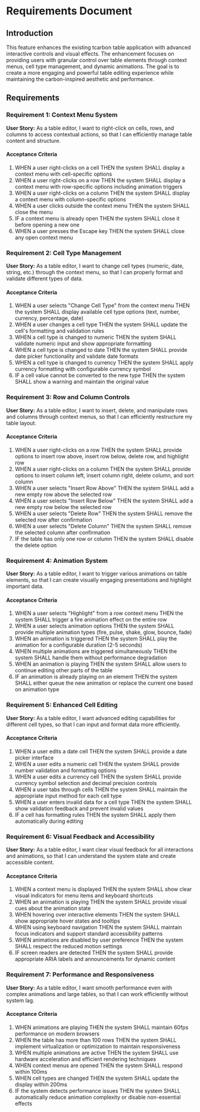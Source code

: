 # Requirements Document

## Introduction

This feature enhances the existing tcarbon table application with advanced interactive controls and visual effects. The enhancement focuses on providing users with granular control over table elements through context menus, cell type management, and dynamic animations. The goal is to create a more engaging and powerful table editing experience while maintaining the carbon-inspired aesthetic and performance.

## Requirements

### Requirement 1: Context Menu System

**User Story:** As a table editor, I want to right-click on cells, rows, and columns to access contextual actions, so that I can efficiently manage table content and structure.

#### Acceptance Criteria

1. WHEN a user right-clicks on a cell THEN the system SHALL display a context menu with cell-specific options
2. WHEN a user right-clicks on a row THEN the system SHALL display a context menu with row-specific options including animation triggers
3. WHEN a user right-clicks on a column THEN the system SHALL display a context menu with column-specific options
4. WHEN a user clicks outside the context menu THEN the system SHALL close the menu
5. IF a context menu is already open THEN the system SHALL close it before opening a new one
6. WHEN a user presses the Escape key THEN the system SHALL close any open context menu

### Requirement 2: Cell Type Management

**User Story:** As a table editor, I want to change cell types (numeric, date, string, etc.) through the context menu, so that I can properly format and validate different types of data.

#### Acceptance Criteria

1. WHEN a user selects "Change Cell Type" from the context menu THEN the system SHALL display available cell type options (text, number, currency, percentage, date)
2. WHEN a user changes a cell type THEN the system SHALL update the cell's formatting and validation rules
3. WHEN a cell type is changed to numeric THEN the system SHALL validate numeric input and show appropriate formatting
4. WHEN a cell type is changed to date THEN the system SHALL provide date picker functionality and validate date formats
5. WHEN a cell type is changed to currency THEN the system SHALL apply currency formatting with configurable currency symbol
6. IF a cell value cannot be converted to the new type THEN the system SHALL show a warning and maintain the original value

### Requirement 3: Row and Column Controls

**User Story:** As a table editor, I want to insert, delete, and manipulate rows and columns through context menus, so that I can efficiently restructure my table layout.

#### Acceptance Criteria

1. WHEN a user right-clicks on a row THEN the system SHALL provide options to insert row above, insert row below, delete row, and highlight row
2. WHEN a user right-clicks on a column THEN the system SHALL provide options to insert column left, insert column right, delete column, and sort column
3. WHEN a user selects "Insert Row Above" THEN the system SHALL add a new empty row above the selected row
4. WHEN a user selects "Insert Row Below" THEN the system SHALL add a new empty row below the selected row
5. WHEN a user selects "Delete Row" THEN the system SHALL remove the selected row after confirmation
6. WHEN a user selects "Delete Column" THEN the system SHALL remove the selected column after confirmation
7. IF the table has only one row or column THEN the system SHALL disable the delete option

### Requirement 4: Animation System

**User Story:** As a table editor, I want to trigger various animations on table elements, so that I can create visually engaging presentations and highlight important data.

#### Acceptance Criteria

1. WHEN a user selects "Highlight" from a row context menu THEN the system SHALL trigger a fire animation effect on the entire row
2. WHEN a user selects animation options THEN the system SHALL provide multiple animation types (fire, pulse, shake, glow, bounce, fade)
3. WHEN an animation is triggered THEN the system SHALL play the animation for a configurable duration (2-5 seconds)
4. WHEN multiple animations are triggered simultaneously THEN the system SHALL handle them without performance degradation
5. WHEN an animation is playing THEN the system SHALL allow users to continue editing other parts of the table
6. IF an animation is already playing on an element THEN the system SHALL either queue the new animation or replace the current one based on animation type

### Requirement 5: Enhanced Cell Editing

**User Story:** As a table editor, I want advanced editing capabilities for different cell types, so that I can input and format data more efficiently.

#### Acceptance Criteria

1. WHEN a user edits a date cell THEN the system SHALL provide a date picker interface
2. WHEN a user edits a numeric cell THEN the system SHALL provide number validation and formatting options
3. WHEN a user edits a currency cell THEN the system SHALL provide currency symbol selection and decimal precision controls
4. WHEN a user tabs through cells THEN the system SHALL maintain the appropriate input method for each cell type
5. WHEN a user enters invalid data for a cell type THEN the system SHALL show validation feedback and prevent invalid values
6. IF a cell has formatting rules THEN the system SHALL apply them automatically during editing

### Requirement 6: Visual Feedback and Accessibility

**User Story:** As a table editor, I want clear visual feedback for all interactions and animations, so that I can understand the system state and create accessible content.

#### Acceptance Criteria

1. WHEN a context menu is displayed THEN the system SHALL show clear visual indicators for menu items and keyboard shortcuts
2. WHEN an animation is playing THEN the system SHALL provide visual cues about the animation state
3. WHEN hovering over interactive elements THEN the system SHALL show appropriate hover states and tooltips
4. WHEN using keyboard navigation THEN the system SHALL maintain focus indicators and support standard accessibility patterns
5. WHEN animations are disabled by user preference THEN the system SHALL respect the reduced motion settings
6. IF screen readers are detected THEN the system SHALL provide appropriate ARIA labels and announcements for dynamic content

### Requirement 7: Performance and Responsiveness

**User Story:** As a table editor, I want smooth performance even with complex animations and large tables, so that I can work efficiently without system lag.

#### Acceptance Criteria

1. WHEN animations are playing THEN the system SHALL maintain 60fps performance on modern browsers
2. WHEN the table has more than 100 rows THEN the system SHALL implement virtualization or optimization to maintain responsiveness
3. WHEN multiple animations are active THEN the system SHALL use hardware acceleration and efficient rendering techniques
4. WHEN context menus are opened THEN the system SHALL respond within 100ms
5. WHEN cell types are changed THEN the system SHALL update the display within 200ms
6. IF the system detects performance issues THEN the system SHALL automatically reduce animation complexity or disable non-essential effects